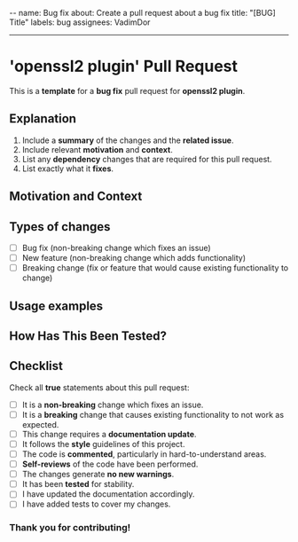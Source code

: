 --
name: Bug fix
about: Create a pull request about a bug fix
title: "[BUG] Title"
labels: bug
assignees: VadimDor

---
<!--- Provide a general summary of your changes in the Title above -->

# 'openssl2 plugin' Pull Request

This is a **template** for a **bug fix** pull request for **openssl2 plugin**.

## Explanation
<!--- Describe your changes in detail -->
1. Include a **summary** of the changes and the **related issue**.
2. Include relevant **motivation** and **context**.
3. List any **dependency** changes that are required for this pull request.
4. List exactly what it **fixes**.

## Motivation and Context

<!--- Why is this change required? What problem does it solve? -->
<!--- If it fixes an open issue, please link to the issue here. -->

## Types of changes

<!--- What types of changes does your code introduce? Put an `x` in all the boxes that apply: -->

- [ ] Bug fix (non-breaking change which fixes an issue)
- [ ] New feature (non-breaking change which adds functionality)
- [ ] Breaking change (fix or feature that would cause existing functionality to change)

## Usage examples

<!--- Provide examples of intended usage -->

## How Has This Been Tested?

<!--- Please describe in detail how you tested your changes. -->

## Checklist
<!--- Go over all the following points, and put an `x` in all the boxes that apply. -->
<!--- If you're unsure about any of these, don't hesitate to ask. We're here to help! -->
Check all **true** statements about this pull request:

- [ ] It is a **non-breaking** change which fixes an issue.
- [ ] It is a **breaking** change that causes existing functionality to not work as expected.
- [ ] This change requires a **documentation update**.
- [ ] It follows the **style** guidelines of this project.
- [ ] The code is **commented**, particularly in hard-to-understand areas.
- [ ] **Self-reviews** of the code have been performed.
- [ ] The changes generate **no new warnings**.
- [ ] It has been **tested** for stability.
- [ ] I have updated the documentation accordingly.
- [ ] I have added tests to cover my changes.

### Thank you for contributing!
